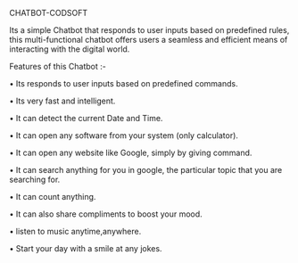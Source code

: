 CHATBOT-CODSOFT




Its a simple Chatbot that responds to user inputs based on predefined rules, this multi-functional chatbot offers users a seamless and efficient means of interacting with the digital world.

Features of this Chatbot :-

• Its responds to user inputs based on predefined commands. 


• Its very fast and intelligent.


• It can detect the current Date and Time.


• It can open any software from your system (only calculator).


• It can open any website like Google, simply by giving command.


• It can search anything for you in google, the particular topic that you are searching for.


• It can count anything.


• It can also share compliments to boost your mood.


• listen to music anytime,anywhere.


• Start your day with a smile at any jokes.
